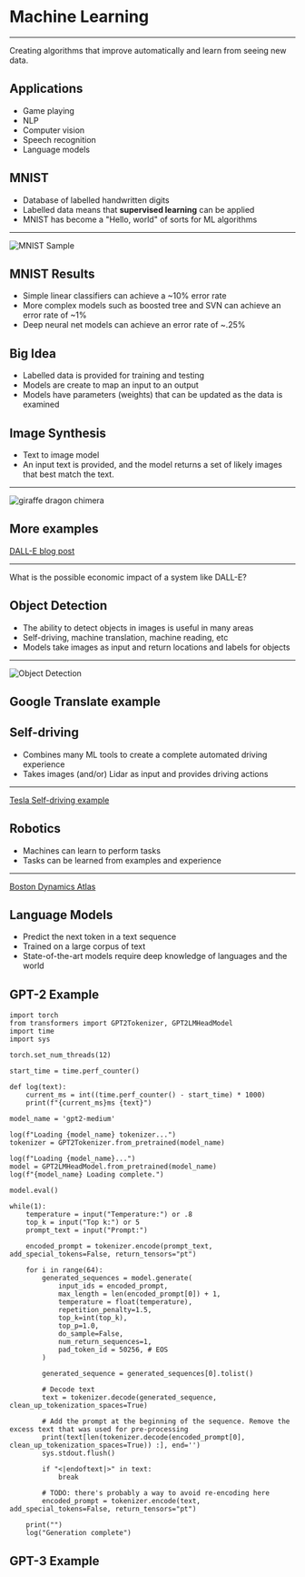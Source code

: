 Machine Learning
================

---

Creating algorithms that improve automatically and learn from seeing new data.

Applications
------------

- Game playing
- NLP
- Computer vision
- Speech recognition
- Language models

MNIST
-----

- Database of labelled handwritten digits
- Labelled data means that **supervised learning** can be applied
- MNIST has become a "Hello, world" of sorts for ML algorithms

---

![MNIST Sample](https://upload.wikimedia.org/wikipedia/commons/2/27/MnistExamples.png)

MNIST Results
-------------

- Simple linear classifiers can achieve a ~10% error rate
- More complex models such as boosted tree and SVN can achieve an error rate of ~1%
- Deep neural net models can achieve an error rate of ~.25%

Big Idea
--------

- Labelled data is provided for training and testing
- Models are create to map an input to an output
- Models have parameters (weights) that can be updated as the data is examined

Image Synthesis
---------------

- Text to image model
- An input text is provided, and the model returns a set of likely images that best match the text.

---

![giraffe dragon chimera](https://upload.wikimedia.org/wikipedia/commons/thumb/a/a3/DALL-E_sample.png/499px-DALL-E_sample.png)

More examples
-------------

[DALL-E blog post](https://openai.com/blog/dall-e/)

---

What is the possible economic impact of a system like DALL-E?

Object Detection
----------------

- The ability to detect objects in images is useful in many areas
- Self-driving, machine translation, machine reading, etc
- Models take images as input and return locations and labels for objects

---

![Object Detection](https://upload.wikimedia.org/wikipedia/commons/3/3b/Computer_vision_sample_in_Sim%C3%B3n_Bolivar_Avenue%2C_Quito.jpg)

Google Translate example
------------------------

Self-driving
------------

- Combines many ML tools to create a complete automated driving experience
- Takes images (and/or) Lidar as input and provides driving actions

---

[Tesla Self-driving example](https://www.youtube.com/watch?v=tlThdr3O5Qo)

Robotics
--------

- Machines can learn to perform tasks
- Tasks can be learned from examples and experience

---

[Boston Dynamics Atlas](https://www.youtube.com/watch?v=fRj34o4hN4I)

Language Models
---------------

- Predict the next token in a text sequence
- Trained on a large corpus of text
- State-of-the-art models require deep knowledge of languages and the world

GPT-2 Example
-------------

```python3
import torch
from transformers import GPT2Tokenizer, GPT2LMHeadModel
import time
import sys

torch.set_num_threads(12)

start_time = time.perf_counter()

def log(text):
    current_ms = int((time.perf_counter() - start_time) * 1000)
    print(f"{current_ms}ms {text}")

model_name = 'gpt2-medium'

log(f"Loading {model_name} tokenizer...")
tokenizer = GPT2Tokenizer.from_pretrained(model_name)

log(f"Loading {model_name}...")
model = GPT2LMHeadModel.from_pretrained(model_name)
log(f"{model_name} Loading complete.")

model.eval()

while(1):
    temperature = input("Temperature:") or .8
    top_k = input("Top k:") or 5
    prompt_text = input("Prompt:")

    encoded_prompt = tokenizer.encode(prompt_text, add_special_tokens=False, return_tensors="pt")

    for i in range(64):
        generated_sequences = model.generate(
            input_ids = encoded_prompt,
            max_length = len(encoded_prompt[0]) + 1,
            temperature = float(temperature),
            repetition_penalty=1.5,
            top_k=int(top_k),
            top_p=1.0,
            do_sample=False,
            num_return_sequences=1,
            pad_token_id = 50256, # EOS
        )

        generated_sequence = generated_sequences[0].tolist()

        # Decode text
        text = tokenizer.decode(generated_sequence, clean_up_tokenization_spaces=True)

        # Add the prompt at the beginning of the sequence. Remove the excess text that was used for pre-processing
        print(text[len(tokenizer.decode(encoded_prompt[0], clean_up_tokenization_spaces=True)) :], end='')
        sys.stdout.flush()

        if "<|endoftext|>" in text:
            break

        # TODO: there's probably a way to avoid re-encoding here
        encoded_prompt = tokenizer.encode(text, add_special_tokens=False, return_tensors="pt")

    print("")
    log("Generation complete")
```

GPT-3 Example
-------------


